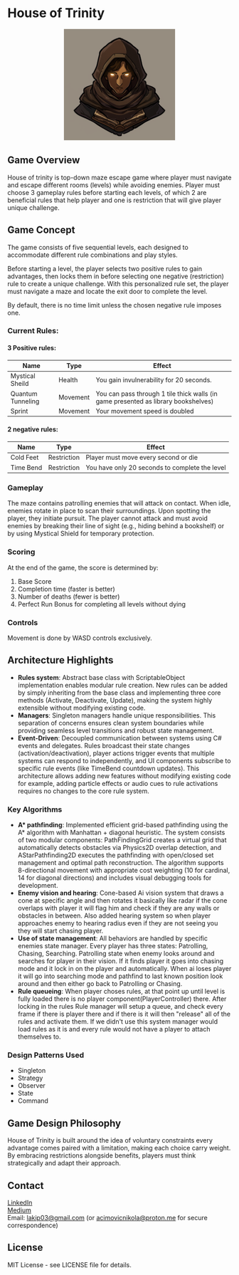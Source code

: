 # House of Trinity
<p align = "center">
<img src="https://github.com/lakip03/house-of-trinity/blob/main/Assets/Sprites/u3661856637_medieval_character_head_sprite_top-down_view_pixe_8094c55d-32e3-4307-ba95-12b1a48cac58_2.png?raw=true" style = "width: 250px; height: 250px;" > </p>

## Game Overview
House of trinity is top-down maze escape game where player must navigate and escape different rooms (levels) while avoiding enemies. Player must choose 3 gameplay rules before starting each levels, of which 2 are beneficial rules that help player and one is restriction that will give player unique challenge.

## Game Concept
The game consists of five sequential levels, each designed to accommodate different rule combinations and play styles.

Before starting a level, the player selects two positive rules to gain advantages, then locks them in before selecting one negative (restriction) rule to create a unique challenge. With this personalized rule set, the player must navigate a maze and locate the exit door to complete the level.

By default, there is no time limit unless the chosen negative rule imposes one.

### Current Rules:

#### 3 Positive rules:
| Name              | Type     | Effect                                                                             |
| ----------------- | -------- | ---------------------------------------------------------------------------------- |
| Mystical Sheild   | Health   | You gain invulnerability for 20 seconds.                                           |
| Quantum Tunneling | Movement | You can pass through 1 tile thick walls (in game presented as library bookshelves) |
| Sprint            | Movement | Your movement speed is doubled                                                     | \ |

#### 2 negative rules:
| Name      | Type        | Effect                                         |
| --------- | ----------- | ---------------------------------------------- |
| Cold Feet | Restriction | Player must move every second or die           |
| Time Bend | Restriction | You have only 20 seconds to complete the level | \ |

### Gameplay
The maze contains patrolling enemies that will attack on contact. When idle, enemies rotate in place to scan their surroundings. Upon spotting the player, they initiate pursuit. The player cannot attack and must avoid enemies by breaking their line of sight (e.g., hiding behind a bookshelf) or by using Mystical Shield for temporary protection.

### Scoring
At the end of the game, the score is determined by:
1) Base Score
2) Completion time (faster is better)
3) Number of deaths (fewer is better)
4) Perfect Run Bonus for completing all levels without dying

### Controls
Movement is done by WASD controls exclusively.

## Architecture Highlights
- **Rules system**: Abstract base class with ScriptableObject implementation enables modular rule creation. New rules can be added by simply inheriting from the base class and implementing three core methods (Activate, Deactivate, Update), making the system highly extensible without modifying existing code.
- **Managers**: Singleton managers handle unique responsibilities. This separation of concerns ensures clean system boundaries while providing seamless level transitions and robust state management.
- **Event-Driven**: Decoupled communication between systems using C# events and delegates. Rules broadcast their state changes (activation/deactivation), player actions trigger events that multiple systems can respond to independently, and UI components subscribe to specific rule events (like TimeBend countdown updates). This architecture allows adding new features without modifying existing code for example, adding particle effects or audio cues to rule activations requires no changes to the core rule system.
### Key Algorithms
- **A\* pathfinding**: Implemented efficient grid-based pathfinding using the A* algorithm with Manhattan + diagonal heuristic. The system consists of two modular components: PathFindingGrid creates a virtual grid that automatically detects obstacles via Physics2D overlap detection, and AStarPathfinding2D executes the pathfinding with open/closed set management and optimal path reconstruction. The algorithm supports 8-directional movement with appropriate cost weighting (10 for cardinal, 14 for diagonal directions) and includes visual debugging tools for development.
- **Enemy vision and hearing**: Cone-based Ai vision system that draws a cone at specific angle and then rotates it basically like radar if the cone overlaps with player it will flag him and check if they are any walls or obstacles in between. Also added hearing system so when player approaches enemy to hearing radius even if they are not seeing you they will start chasing player.
- **Use of state management**: All behaviors are handled by specific enemies state manager. Every player has three states: Patrolling, Chasing, Searching. Patrolling state when enemy looks around and searches for player in their vision. If it finds player it goes into chasing mode and it lock in on the player and automatically. When ai loses player it will go into searching mode and pathfind to last known position look around and then either go back to Patrolling or Chasing.
- **Rule queueing**: When player choses rules, at that point up until level is fully loaded there is no player component(PlayerController) there. After locking in the rules Rule manager will setup a queue, and check every frame if there is player there and if there is it will then "release" all of the rules and activate them. If we didn't use this system manager would load rules as it is and every rule would not have a player to attach themselves to.
### Design Patterns Used
- Singleton
- Strategy
- Observer
- State
- Command

## Game Design Philosophy
House of Trinity is built around the idea of voluntary constraints every advantage comes paired with a limitation, making each choice carry weight. By embracing restrictions alongside benefits, players must think strategically and adapt their approach.

## Contact
[LinkedIn](https://www.linkedin.com/in/nikolaacimovic/) \
[Medium](https://medium.com/@lakip03) \
Email: lakip03@gmail.com (or acimovicnikola@proton.me for secure correspondence)


## License
MIT License - see LICENSE file for details.